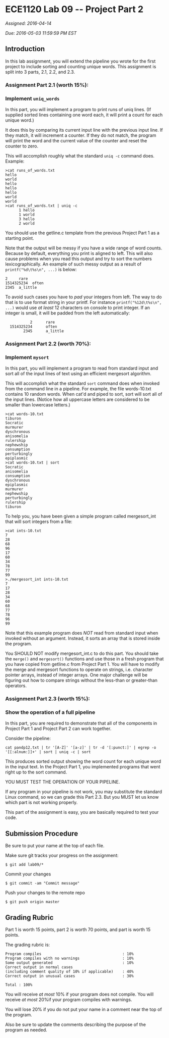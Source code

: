 # ECE1120 Lab 09 -- Project Part 2

*Assigned: 2016-04-14*

*Due: 2016-05-03 11:59:59 PM EST*

## Introduction

In this lab assignment, you will extend the pipeline you wrote for the
first project to include sorting and counting unique words. This
assignment is split into 3 parts, 2.1, 2.2, and 2.3.

### Assignment Part 2.1 (worth 15%):
### Implement `uniq_words`

In this part, you will implement a program to print runs of uniq
lines. (If supplied sorted lines containing one word each, it will
print a count for each unique word.)

It does this by comparing its current input line with the previous
input line. If they match, it will increment a counter. If they do not
match, the program will print the word and the current value of the
counter and reset the counter to zero.

This will accomplish roughly what the standard `uniq -c` command does.
Example:
```
>cat runs_of_words.txt 
hello
world
hello
hello
hello
world
world
>cat runs_of_words.txt | uniq -c
      1 hello
      1 world
      3 hello
      2 world
```

You should use the getline.c template from the previous Project Part 1
as a starting point.

Note that the output will be messy if you have a wide range of word
counts. Because by default, everything you print is aligned to left.
This will also cause problems when you read this output and try to
sort the numbers lexicographically. An example of such messy output
as a result of `printf("%d\t%s\n", ...)` is below:

```
2     rare
1514325234  often
2345  a_little
```

To avoid such cases you have to *pad* your integers from left. The
way to do that is to use format string in your printf. For instance
`printf("%12d\t%s\n", ...)` would use *at least* 12 characters on
console to print integer. If an integer is small, it will be padded
from the left automatically:

```
           2      rare
  1514325234      often
        2345      a_little
```


### Assignment Part 2.2 (worth 70%):
### Implement `mysort`

In this part, you will implement a program to read from standard input
and sort all of the input lines of text using an efficient mergesort
algorithm. 

This will accomplish what the standard `sort` command does when
invoked from the command line in a pipeline. For example, the file
words-10.txt contains 10 random words. When cat'd and piped to sort,
sort will sort all of the input lines. (Notice how all uppercase
letters are considered to be smaller than lowercase letters.)

```
>cat words-10.txt
tiburon
Socratic
murmurer
dyschronous
anisomelia
rulership
nephewship
consumption
perturbingly
epiplasmic
>cat words-10.txt | sort
Socratic
anisomelia
consumption
dyschronous
epiplasmic
murmurer
nephewship
perturbingly
rulership
tiburon
```

To help you, you have been given a simple program called mergesort_int
that will sort integers from a file:

```
>cat ints-10.txt 
7
28
68
96
17
60
34
78
77
99
>./mergesort_int ints-10.txt 
7
17
28
34
60
68
77
78
96
99
```

Note that this example program does *NOT* read from standard input
when invoked without an argument. Instead, it sorts an array that is
stored inside the program.

You SHOULD NOT modify mergesort_int.c to do this part. You should take
the `merge()` and `mergesort()` functions and use those in a fresh
program that you have copied from getline.c from Project Part 1. You
will have to modify the merge and mergesort functions to operate on
strings, i.e. character pointer arrays, instead of integer arrays. One
major challenge will be figuring out how to compare strings without
the less-than or greater-than operators.

### Assignment Part 2.3 (worth 15%):
### Show the operation of a full pipeline

In this part, you are required to demonstrate that all of the
components in Project Part 1 and Project Part 2 can work together.

Consider the pipeline:
```
cat pandp12.txt | tr '[A-Z]' '[a-z]' | tr -d '[:punct:]' | egrep -o '[[:alnum:]]+' | sort | uniq -c | sort
```

This produces sorted output showing the word count for each unique
word in the input text. In the Project Part 1, you implemented
programs that went right up to the sort command.

YOU MUST TEST THE OPERATION OF YOUR PIPELINE.

If any program in your pipeline is not work, you may substitute the
standard Linux command, so we can grade this Part 2.3. But you MUST
let us know which part is not working properly.

This part of the assignment is easy, you are basically required to
test your code.

## Submission Procedure
Be sure to put your name at the top of each file.

Make sure git tracks your progress on the assignment:

```
$ git add lab09/*
```

Commit your changes
```
$ git commit -am "Commit message"
```

Push your changes to the remote repo
```
$ git push origin master
```

## Grading Rubric

Part 1 is worth 15 points, part 2 is worth 70 points, and part is
worth 15 points.

The grading rubric is:


```
Program compiles                                    : 10%
Program compiles with no warnings                   : 10%
Some output generated                               : 10%
Correct output in normal cases
(including comment quality of 10% if applicable)    : 40%
Correct output in unusual cases                     : 30%

Total : 100%
```

You will receive *at most* 10% if your program does not compile. You
will receive *at most* 20%if your program compiles with warnings.

You will lose 20% if you do not put your name in a comment near
the top of the program. 

Also be sure to update the comments describing the purpose of the
program as needed.
